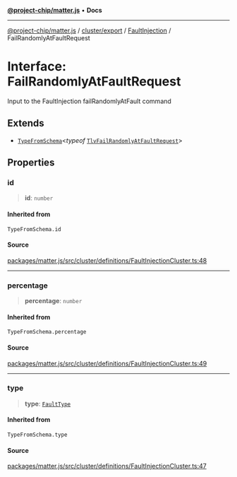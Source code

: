 [**@project-chip/matter.js**](../../../../../README.md) • **Docs**

***

[@project-chip/matter.js](../../../../../modules.md) / [cluster/export](../../../README.md) / [FaultInjection](../README.md) / FailRandomlyAtFaultRequest

# Interface: FailRandomlyAtFaultRequest

Input to the FaultInjection failRandomlyAtFault command

## Extends

- [`TypeFromSchema`](../../../../../tlv/export/README.md#typefromschemas)\<*typeof* [`TlvFailRandomlyAtFaultRequest`](../README.md#tlvfailrandomlyatfaultrequest)\>

## Properties

### id

> **id**: `number`

#### Inherited from

`TypeFromSchema.id`

#### Source

[packages/matter.js/src/cluster/definitions/FaultInjectionCluster.ts:48](https://github.com/project-chip/matter.js/blob/7a8cbb56b87d4ccf34bec5a9a95ab40a1711324f/packages/matter.js/src/cluster/definitions/FaultInjectionCluster.ts#L48)

***

### percentage

> **percentage**: `number`

#### Inherited from

`TypeFromSchema.percentage`

#### Source

[packages/matter.js/src/cluster/definitions/FaultInjectionCluster.ts:49](https://github.com/project-chip/matter.js/blob/7a8cbb56b87d4ccf34bec5a9a95ab40a1711324f/packages/matter.js/src/cluster/definitions/FaultInjectionCluster.ts#L49)

***

### type

> **type**: [`FaultType`](../enumerations/FaultType.md)

#### Inherited from

`TypeFromSchema.type`

#### Source

[packages/matter.js/src/cluster/definitions/FaultInjectionCluster.ts:47](https://github.com/project-chip/matter.js/blob/7a8cbb56b87d4ccf34bec5a9a95ab40a1711324f/packages/matter.js/src/cluster/definitions/FaultInjectionCluster.ts#L47)
